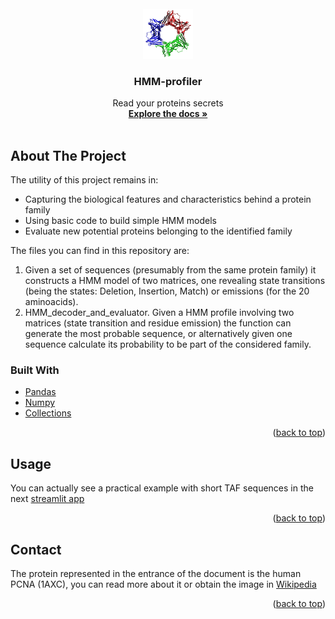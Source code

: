<div id="top"></div>



<!-- PROJECT LOGO -->
<br />
<div align="center">
  <a href="https://github.com/othneildrew/Best-README-Template">
    <img src="protein_1axc.png" alt="Logo" width="80" height="80">
  </a>

  <h3 align="center">HMM-profiler</h3>

  <p align="center">
    Read your proteins secrets
    <br />
    <a href="https://github.com/Gero1999/code/edit/main/Python/HMM_profile_analyser"><strong>Explore the docs »</strong></a>
    <br />
    <br />
  </p>
</div>




<!-- ABOUT THE PROJECT -->
## About The Project

The utility of this project remains in:
* Capturing the biological features and characteristics behind a protein family
* Using basic code to build simple HMM models
* Evaluate new potential proteins belonging to the identified family

The files you can find in this repository are:
1) Given a set of sequences (presumably from the same protein family) it constructs a HMM model of two matrices, one revealing state transitions (being the states: Deletion, Insertion, Match) or emissions (for the 20 aminoacids).
2) HMM_decoder_and_evaluator. Given a HMM profile involving two matrices (state transition and residue emission) the function can generate the most probable sequence, or alternatively given one sequence calculate its probability to be part of the considered family.





### Built With

* [Pandas]()
* [Numpy]()
* [Collections]()


<p align="right">(<a href="#top">back to top</a>)</p>





<!-- USAGE EXAMPLES -->
## Usage

You can actually see a practical example with short TAF sequences in the next [streamlit app](https://gero1999-code-streamlitprot-profiler-appapp-uorzny.streamlitapp.com/)

<p align="right">(<a href="#top">back to top</a>)</p>



<!-- ADDITIONALLY -->
## Contact

The protein represented in the entrance of the document is the human PCNA (1AXC), you can read more about it or obtain the image in [Wikipedia](https://da.wikipedia.org/wiki/Fil:1axc_tricolor.png)


<p align="right">(<a href="#top">back to top</a>)</p>



